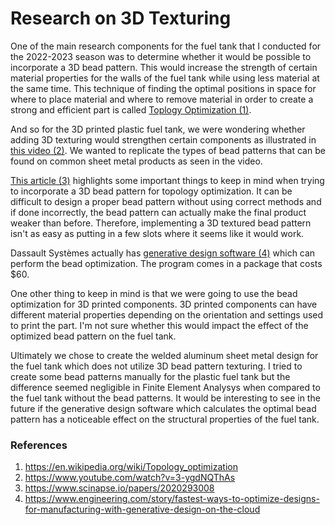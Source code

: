 # Research on 3D Texturing

One of the main research components for the fuel tank that I conducted for the 2022-2023 season was to determine whether it would be possible to incorporate a 3D bead pattern. This would increase the strength of certain material properties for the walls of the fuel tank while using less material at the same time. This technique of finding the optimal positions in space for where to place material and where to remove material in order to create a strong and efficient part is called [Toplogy Optimization (1)](https://en.wikipedia.org/wiki/Topology_optimization).

And so for the 3D printed plastic fuel tank, we were wondering whether adding 3D texturing would strengthen certain components as illustrated in [this video (2)](https://www.youtube.com/watch?v=3-ygdNQThAs). We wanted to replicate the types of bead patterns that can be found on common sheet metal products as seen in the video.

[This article (3)](https://www.scinapse.io/papers/2020293008) highlights some important things to keep in mind when trying to incorporate a 3D bead pattern for topology optimization. It can be difficult to design a proper bead pattern without using correct methods and if done incorrectly, the bead pattern can actually make the final product weaker than before. Therefore, implementing a 3D textured bead pattern isn't as easy as putting in a few slots where it seems like it would work. 

Dassault Systèmes actually has [generative design software (4)](https://www.engineering.com/story/fastest-ways-to-optimize-designs-for-manufacturing-with-generative-design-on-the-cloud) which can perform the bead optimization. The program comes in a package that costs $60. 

One other thing to keep in mind is that we were going to use the bead optimization for 3D printed components. 3D printed components can have different material properties depending on the orientation and settings used to print the part. I'm not sure whether this would impact the effect of the optimized bead pattern on the fuel tank.

Ultimately we chose to create the welded aluminum sheet metal design for the fuel tank which does not utilize 3D bead pattern texturing. I tried to create some bead patterns manually for the plastic fuel tank but the difference seemed negligible in Finite Element Analysys when compared to the fuel tank without the bead patterns. It would be interesting to see in the future if the generative design software which calculates the optimal bead pattern has a noticeable effect on the structural properties of the fuel tank.

### References
1) https://en.wikipedia.org/wiki/Topology_optimization
2) https://www.youtube.com/watch?v=3-ygdNQThAs
3) https://www.scinapse.io/papers/2020293008
4) https://www.engineering.com/story/fastest-ways-to-optimize-designs-for-manufacturing-with-generative-design-on-the-cloud
